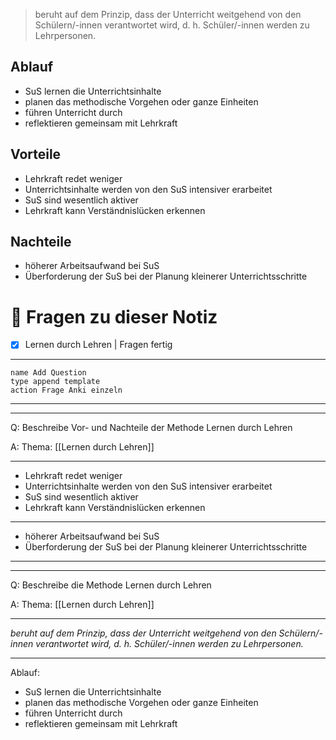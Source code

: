 > beruht auf dem Prinzip, dass der Unterricht weitgehend von den Schülern/-innen verantwortet wird, d. h. Schüler/-innen werden zu Lehrpersonen.


## Ablauf

- SuS lernen die Unterrichtsinhalte
- planen das methodische Vorgehen oder ganze Einheiten
- führen Unterricht durch
- reflektieren gemeinsam mit Lehrkraft

## Vorteile

- Lehrkraft redet weniger
- Unterrichtsinhalte werden von den SuS intensiver erarbeitet
- SuS sind wesentlich aktiver
- Lehrkraft kann Verständnislücken erkennen

## Nachteile

- höherer Arbeitsaufwand bei SuS
- Überforderung der SuS bei der Planung kleinerer Unterrichtsschritte

# 🔎 Fragen zu dieser Notiz

- [x] Lernen durch Lehren  | Fragen fertig

---

```button
name Add Question
type append template
action Frage Anki einzeln
```
___
---

Q: Beschreibe Vor- und Nachteile der Methode Lernen durch Lehren

A:  Thema: [[Lernen durch Lehren]] 
________
- Lehrkraft redet weniger
- Unterrichtsinhalte werden von den SuS intensiver erarbeitet
- SuS sind wesentlich aktiver
- Lehrkraft kann Verständnislücken erkennen
___
- höherer Arbeitsaufwand bei SuS
- Überforderung der SuS bei der Planung kleinerer Unterrichtsschritte
<!--ID: 1711732578573-->



___
---

Q: Beschreibe die Methode Lernen durch Lehren

A:  Thema: [[Lernen durch Lehren]] 
________
_beruht auf dem Prinzip, dass der Unterricht weitgehend von den Schülern/-innen verantwortet wird, d. h. Schüler/-innen werden zu Lehrpersonen._
___
Ablauf:
- SuS lernen die Unterrichtsinhalte
- planen das methodische Vorgehen oder ganze Einheiten
- führen Unterricht durch
- reflektieren gemeinsam mit Lehrkraft
<!--ID: 1711732550131-->







